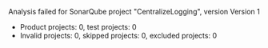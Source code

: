 Analysis failed for SonarQube project "CentralizeLogging", version Version 1
- Product projects: 0, test projects: 0
- Invalid projects: 0, skipped projects: 0, excluded projects: 0
